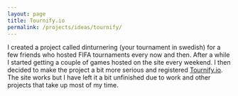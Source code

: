 ```yaml
---
layout: page
title: Tournify.io
permalink: /projects/ideas/tournify/
---
```


I created a project called dinturnering (your tournament in swedish) 
for a few friends who hosted FIFA tournaments every now and then. 
After a while I started getting a couple of games hosted on the 
site every weekend. I then decided to make the project a bit more 
serious and registered [Tournify.io](http://tournify.io/). The site works
but I have left it a bit unfinished due to work and other projects that
take up most of my time.
